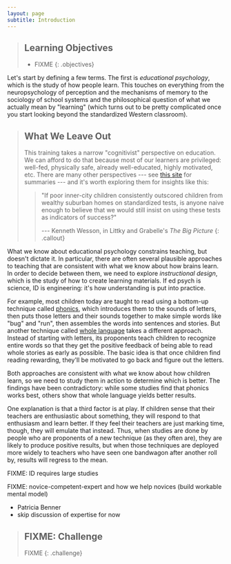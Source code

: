 ```yaml
---
layout: page
subtitle: Introduction
---
```

> ## Learning Objectives
>
> * FIXME
{: .objectives}

Let's start by defining a few terms.
The first is *educational psychology*,
which is the study of how people learn.
This touches on everything from the neuropsychology of perception and the mechanisms of memory
to the sociology of school systems
and the philosophical question of what we actually mean by "learning"
(which turns out to be pretty complicated once you start looking beyond
the standardized Western classroom).

> ## What We Leave Out
>
> This training takes a narrow "cognitivist" perspective on education.
> We can afford to do that because most of our learners are privileged:
> well-fed, physically safe, already well-educated, highly motivated, etc.
> There are many other perspectives ---
> see [this site](http://www.learning-theories.com/) for summaries ---
> and it's worth exploring them for insights like this:
>
> > "If poor inner-city children consistently outscored children
> > from wealthy suburban homes on standardized tests,
> > is anyone naive enough to believe that we would still insist on using these tests
> > as indicators of success?"
> >
> > --- Kenneth Wesson, in Littky and Grabelle's *The Big Picture*
{: .callout}

What we know about educational psychology constrains teaching,
but doesn't dictate it.
In particular,
there are often several plausible approaches to teaching
that are consistent with what we know about how brains learn.
In order to decide between them,
we need to explore *instructional design*,
which is the study of how to create learning materials.
If ed psych is science,
ID is engineering:
it's how understanding is put into practice.

For example,
most children today are taught to read using a bottom-up technique called
[phonics](http://en.wikipedia.org/wiki/Phonics),
which introduces them to the sounds of letters,
then puts those letters and their sounds together to make simple words like "bug" and "run",
then assembles the words into sentences and stories.
But another technique called [whole language](http://en.wikipedia.org/wiki/Whole_language)
takes a different approach.
Instead of starting with letters,
its proponents teach children to recognize entire words
so that they get the positive feedback of being able to read whole stories as early as possible.
The basic idea is that once children find reading rewarding,
they'll be motivated to go back and figure out the letters.

Both approaches are consistent with what we know about how children learn,
so we need to study them in action to determine which is better.
The findings have been contradictory:
while some studies find that phonics works best,
others show that whole language yields better results.

One explanation is that a third factor is at play.
If children sense that their teachers are enthusiastic about something,
they will respond to that enthusiasm and learn better.
If they feel their teachers are just marking time,
though,
they will emulate that instead.
Thus,
when studies are done by people who are proponents of a new technique
(as they often are),
they are likely to produce positive results,
but when those techniques are deployed more widely
to teachers who have seen one bandwagon after another roll by,
results will regress to the mean.

FIXME: ID requires large studies

FIXME: novice-competent-expert and how we help novices (build workable mental model)
- Patricia Benner
- skip discussion of expertise for now

> ## FIXME: Challenge
>
> FIXME
{: .challenge}
